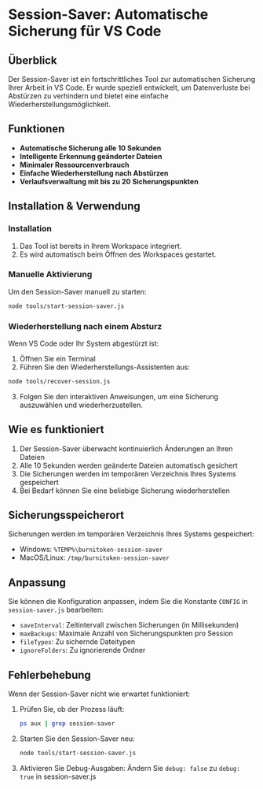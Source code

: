 # Session-Saver: Automatische Sicherung für VS Code

## Überblick

Der Session-Saver ist ein fortschrittliches Tool zur automatischen Sicherung Ihrer Arbeit in VS Code. Er wurde speziell entwickelt, um Datenverluste bei Abstürzen zu verhindern und bietet eine einfache Wiederherstellungsmöglichkeit.

## Funktionen

- **Automatische Sicherung alle 10 Sekunden**
- **Intelligente Erkennung geänderter Dateien**
- **Minimaler Ressourcenverbrauch**
- **Einfache Wiederherstellung nach Abstürzen**
- **Verlaufsverwaltung mit bis zu 20 Sicherungspunkten**

## Installation & Verwendung

### Installation

1. Das Tool ist bereits in Ihrem Workspace integriert.
2. Es wird automatisch beim Öffnen des Workspaces gestartet.

### Manuelle Aktivierung

Um den Session-Saver manuell zu starten:

```bash
node tools/start-session-saver.js
```

### Wiederherstellung nach einem Absturz

Wenn VS Code oder Ihr System abgestürzt ist:

1. Öffnen Sie ein Terminal
2. Führen Sie den Wiederherstellungs-Assistenten aus:

```bash
node tools/recover-session.js
```

3. Folgen Sie den interaktiven Anweisungen, um eine Sicherung auszuwählen und wiederherzustellen.

## Wie es funktioniert

1. Der Session-Saver überwacht kontinuierlich Änderungen an Ihren Dateien
2. Alle 10 Sekunden werden geänderte Dateien automatisch gesichert
3. Die Sicherungen werden im temporären Verzeichnis Ihres Systems gespeichert
4. Bei Bedarf können Sie eine beliebige Sicherung wiederherstellen

## Sicherungsspeicherort

Sicherungen werden im temporären Verzeichnis Ihres Systems gespeichert:

- Windows: `%TEMP%\burnitoken-session-saver`
- MacOS/Linux: `/tmp/burnitoken-session-saver`

## Anpassung

Sie können die Konfiguration anpassen, indem Sie die Konstante `CONFIG` in `session-saver.js` bearbeiten:

- `saveInterval`: Zeitintervall zwischen Sicherungen (in Millisekunden)
- `maxBackups`: Maximale Anzahl von Sicherungspunkten pro Session
- `fileTypes`: Zu sichernde Dateitypen
- `ignoreFolders`: Zu ignorierende Ordner

## Fehlerbehebung

Wenn der Session-Saver nicht wie erwartet funktioniert:

1. Prüfen Sie, ob der Prozess läuft:
   ```bash
   ps aux | grep session-saver
   ```

2. Starten Sie den Session-Saver neu:
   ```bash
   node tools/start-session-saver.js
   ```

3. Aktivieren Sie Debug-Ausgaben:
   Ändern Sie `debug: false` zu `debug: true` in session-saver.js

